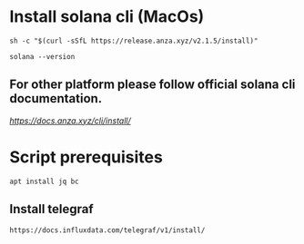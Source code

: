 # Install solana cli (MacOs)
```agsl
sh -c "$(curl -sSfL https://release.anza.xyz/v2.1.5/install)"
```

```agsl
solana --version
```

## For other platform please follow official solana cli documentation.
*https://docs.anza.xyz/cli/install/*


# Script prerequisites
```agsl
apt install jq bc
```
## Install telegraf
```
https://docs.influxdata.com/telegraf/v1/install/
```

